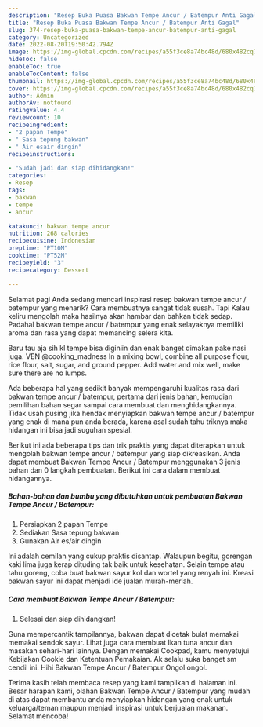 ```yaml
---
description: "Resep Buka Puasa Bakwan Tempe Ancur / Batempur Anti Gagal"
title: "Resep Buka Puasa Bakwan Tempe Ancur / Batempur Anti Gagal"
slug: 374-resep-buka-puasa-bakwan-tempe-ancur-batempur-anti-gagal
category: Uncategorized
date: 2022-08-20T19:50:42.794Z
image: https://img-global.cpcdn.com/recipes/a55f3ce8a74bc48d/680x482cq70/bakwan-tempe-ancur-batempur-foto-resep-utama.jpg
hideToc: false
enableToc: true
enableTocContent: false
thumbnail: https://img-global.cpcdn.com/recipes/a55f3ce8a74bc48d/680x482cq70/bakwan-tempe-ancur-batempur-foto-resep-utama.jpg
cover: https://img-global.cpcdn.com/recipes/a55f3ce8a74bc48d/680x482cq70/bakwan-tempe-ancur-batempur-foto-resep-utama.jpg
author: Admin
authorAv: notfound
ratingvalue: 4.4
reviewcount: 10
recipeingredient:
- "2 papan Tempe"
- " Sasa tepung bakwan"
- " Air esair dingin"
recipeinstructions:

- "Sudah jadi dan siap dihidangkan!"
categories:
- Resep
tags:
- bakwan
- tempe
- ancur

katakunci: bakwan tempe ancur 
nutrition: 268 calories
recipecuisine: Indonesian
preptime: "PT10M"
cooktime: "PT52M"
recipeyield: "3"
recipecategory: Dessert

---
```



Selamat pagi Anda sedang mencari inspirasi resep bakwan tempe ancur / batempur yang menarik? Cara membuatnya sangat tidak susah. Tapi Kalau keliru mengolah maka hasilnya akan hambar dan bahkan tidak sedap. Padahal bakwan tempe ancur / batempur yang enak selayaknya memiliki aroma dan rasa yang dapat memancing selera kita.


Baru tau aja sih kl tempe bisa diginiin dan enak banget dimakan pake nasi juga. VEN @cooking_madness In a mixing bowl, combine all purpose flour, rice flour, salt, sugar, and ground pepper. Add water and mix well, make sure there are no lumps.

Ada beberapa hal yang sedikit banyak mempengaruhi kualitas rasa dari bakwan tempe ancur / batempur, pertama dari jenis bahan, kemudian pemilihan bahan segar sampai cara membuat dan menghidangkannya. Tidak usah pusing jika hendak menyiapkan bakwan tempe ancur / batempur yang enak di mana pun anda berada, karena asal sudah tahu triknya maka hidangan ini bisa jadi suguhan spesial.


Berikut ini ada beberapa tips dan trik praktis yang dapat diterapkan untuk mengolah bakwan tempe ancur / batempur yang siap dikreasikan. Anda dapat membuat Bakwan Tempe Ancur / Batempur menggunakan 3 jenis bahan dan 0 langkah pembuatan. Berikut ini cara dalam membuat hidangannya.

<!--inarticleads1-->

##### Bahan-bahan dan bumbu yang dibutuhkan untuk pembuatan Bakwan Tempe Ancur / Batempur:

1. Persiapkan 2 papan Tempe
1. Sediakan  Sasa tepung bakwan
1. Gunakan  Air es/air dingin


Ini adalah cemilan yang cukup praktis disantap. Walaupun begitu, gorengan kaki lima juga kerap dituding tak baik untuk kesehatan. Selain tempe atau tahu goreng, coba buat bakwan sayur kol dan wortel yang renyah ini. Kreasi bakwan sayur ini dapat menjadi ide jualan murah-meriah. 

<!--inarticleads2-->

##### Cara membuat Bakwan Tempe Ancur / Batempur:


1. Selesai dan siap dihidangkan!

Guna mempercantik tampilannya, bakwan dapat dicetak bulat memakai memakai sendok sayur. Lihat juga cara membuat Ikan tuna ancur dan masakan sehari-hari lainnya. Dengan memakai Cookpad, kamu menyetujui Kebijakan Cookie dan Ketentuan Pemakaian. Ak selalu suka banget sm cendil ini. Hihi Bakwan Tempe Ancur / Batempur Ongol ongol. 

Terima kasih telah membaca resep yang kami tampilkan di halaman ini. Besar harapan kami, olahan Bakwan Tempe Ancur / Batempur yang mudah di atas dapat membantu anda menyiapkan hidangan yang enak untuk keluarga/teman maupun menjadi inspirasi untuk berjualan makanan. Selamat mencoba!
